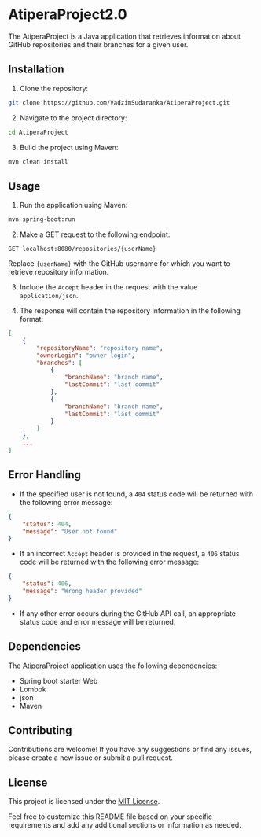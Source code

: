 
# AtiperaProject2.0

The AtiperaProject is a Java application that retrieves information about GitHub repositories and their branches for a given user.

## Installation

1. Clone the repository:

```bash
git clone https://github.com/VadzimSudaranka/AtiperaProject.git
```

2. Navigate to the project directory:

```bash
cd AtiperaProject
```

3. Build the project using Maven:

```bash
mvn clean install
```

## Usage

1. Run the application using Maven:

```bash
mvn spring-boot:run
```

2. Make a GET request to the following endpoint:

```
GET localhost:8080/repositories/{userName}
```

Replace `{userName}` with the GitHub username for which you want to retrieve repository information.

3. Include the `Accept` header in the request with the value `application/json`.

4. The response will contain the repository information in the following format:

```json
[
    {
        "repositoryName": "repository name",
        "ownerLogin": "owner login",
        "branches": [
            {
                "branchName": "branch name",
                "lastCommit": "last commit"
            },
            {
                "branchName": "branch name",
                "lastCommit": "last commit"
            }
        ]
    },
    ...
]
```

## Error Handling

- If the specified user is not found, a `404` status code will be returned with the following error message:

```json
{
    "status": 404,
    "message": "User not found"
}
```

- If an incorrect `Accept` header is provided in the request, a `406` status code will be returned with the following error message:

```json
{
    "status": 406,
    "message": "Wrong header provided"
}
```

- If any other error occurs during the GitHub API call, an appropriate status code and error message will be returned.

## Dependencies

The AtiperaProject application uses the following dependencies:


- Spring boot starter Web
- Lombok
- json
- Maven

## Contributing

Contributions are welcome! If you have any suggestions or find any issues, please create a new issue or submit a pull request.

## License

This project is licensed under the [MIT License](LICENSE).

Feel free to customize this README file based on your specific requirements and add any additional sections or information as needed.